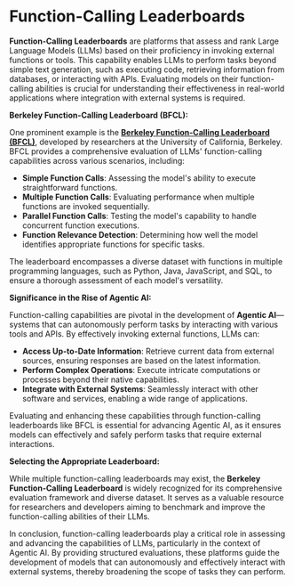 # Function-Calling Leaderboards

**Function-Calling Leaderboards** are platforms that assess and rank Large Language Models (LLMs) based on their proficiency in invoking external functions or tools. This capability enables LLMs to perform tasks beyond simple text generation, such as executing code, retrieving information from databases, or interacting with APIs. Evaluating models on their function-calling abilities is crucial for understanding their effectiveness in real-world applications where integration with external systems is required.

**Berkeley Function-Calling Leaderboard (BFCL):**

One prominent example is the **[Berkeley Function-Calling Leaderboard (BFCL)](https://gorilla.cs.berkeley.edu/leaderboard.html)**, developed by researchers at the University of California, Berkeley. BFCL provides a comprehensive evaluation of LLMs' function-calling capabilities across various scenarios, including:

- **Simple Function Calls**: Assessing the model's ability to execute straightforward functions.
- **Multiple Function Calls**: Evaluating performance when multiple functions are invoked sequentially.
- **Parallel Function Calls**: Testing the model's capability to handle concurrent function executions.
- **Function Relevance Detection**: Determining how well the model identifies appropriate functions for specific tasks.

The leaderboard encompasses a diverse dataset with functions in multiple programming languages, such as Python, Java, JavaScript, and SQL, to ensure a thorough assessment of each model's versatility. 

**Significance in the Rise of Agentic AI:**

Function-calling capabilities are pivotal in the development of **Agentic AI**—systems that can autonomously perform tasks by interacting with various tools and APIs. By effectively invoking external functions, LLMs can:

- **Access Up-to-Date Information**: Retrieve current data from external sources, ensuring responses are based on the latest information.
- **Perform Complex Operations**: Execute intricate computations or processes beyond their native capabilities.
- **Integrate with External Systems**: Seamlessly interact with other software and services, enabling a wide range of applications.

Evaluating and enhancing these capabilities through function-calling leaderboards like BFCL is essential for advancing Agentic AI, as it ensures models can effectively and safely perform tasks that require external interactions.

**Selecting the Appropriate Leaderboard:**

While multiple function-calling leaderboards may exist, the **Berkeley Function-Calling Leaderboard** is widely recognized for its comprehensive evaluation framework and diverse dataset. It serves as a valuable resource for researchers and developers aiming to benchmark and improve the function-calling abilities of their LLMs. 

In conclusion, function-calling leaderboards play a critical role in assessing and advancing the capabilities of LLMs, particularly in the context of Agentic AI. By providing structured evaluations, these platforms guide the development of models that can autonomously and effectively interact with external systems, thereby broadening the scope of tasks they can perform. 